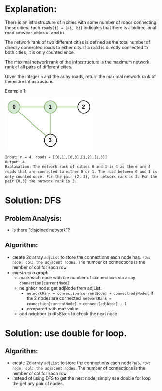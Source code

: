 # Explanation: 
There is an infrastructure of n cities with some number of roads connecting these cities. Each `roads[i] = [ai, bi]` indicates that there is a bidirectional road between cities `ai` and `bi`.

The network rank of two different cities is defined as the total number of directly connected roads to either city. If a road is directly connected to both cities, it is only counted once.

The maximal network rank of the infrastructure is the maximum network rank of all pairs of different cities.

Given the integer `n` and the array roads, return the maximal network rank of the entire infrastructure.

Example 1:

![image info](./1.png)
```
Input: n = 4, roads = [[0,1],[0,3],[1,2],[1,3]]
Output: 4
Explanation: The network rank of cities 0 and 1 is 4 as there are 4 roads that are connected to either 0 or 1. The road between 0 and 1 is only counted once. For the pair {2, 3}, the network rank is 3. For the pair {0,3} the network rank is 3.
```

# Solution: DFS
## Problem Analysis:
* is there "disjoined network"? 
## Algorithm:
* create 2d array `adjList` to store the connections each node has. `row: node, col: the adjacent nodes`. The number of connections is the number of col for each row
* *construct a graph*
    * mark each node with the number of connections via array `connection[currentNode]`
    * neighbor node: get adjNode from adjList.
        * `networkRank = connection[currentNode] + connect[adjNode]`;  if the 2 nodes are connected, `networkRank = connection[currentNode] + connect[adjNode] - 1`
        * compared with max value
    * add neighbor to dfsStack to check the next node

# Solution: use double for loop.
## Algorithm:
* create 2d array `adjList` to store the connections each node has. `row: node, col: the adjacent nodes`. The number of connections is the number of col for each row
* instead of using DFS to get the next node, simply use double for loop the get any pair of nodes. 
